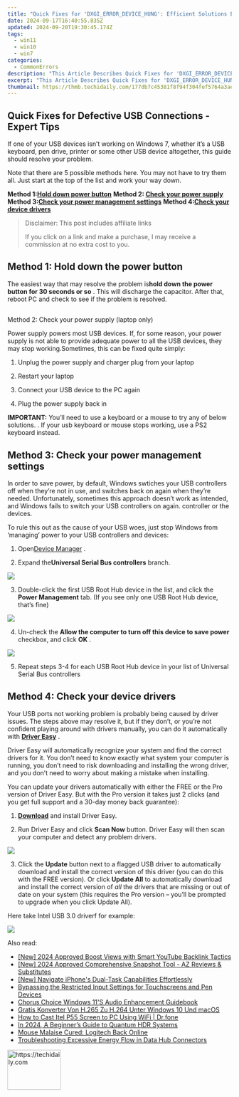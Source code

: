 ```yaml
---
title: "Quick Fixes for 'DXGI_ERROR_DEVICE_HUNG': Efficient Solutions Explored"
date: 2024-09-17T16:40:55.835Z
updated: 2024-09-20T19:30:45.174Z
tags:
  - win11
  - win10
  - win7
categories:
  - CommonErrors
description: "This Article Describes Quick Fixes for 'DXGI_ERROR_DEVICE_HUNG': Efficient Solutions Explored"
excerpt: "This Article Describes Quick Fixes for 'DXGI_ERROR_DEVICE_HUNG': Efficient Solutions Explored"
thumbnail: https://thmb.techidaily.com/177db7c45381f8f94f304fef5764a3ae21d49762f0d50b119bc79b8987d4ee6b.jpg
---
```


## Quick Fixes for Defective USB Connections - Expert Tips

If one of your USB devices isn’t working on Windows 7, whether it’s a USB keyboard, pen drive, printer or some other USB device altogether, this guide should resolve your problem.  
  
 Note that there are 5 possible methods here. You may not have to try them all. Just start at the top of the list and work your way down.

 **Method 1:[Hold down power button](https://tools.techidaily.com/drivereasy/download/)**
 **Method 2: [Check your power supply](https://tools.techidaily.com/drivereasy/download/)**
 **Method 3:[Check your power management settings](https://tools.techidaily.com/drivereasy/download/)**
 **Method 4:[Check your device drivers](https://tools.techidaily.com/drivereasy/download/)**

>  Disclaimer: This post includes affiliate links
>
>  If you click on a link and make a purchase, I may receive a commission at no extra cost to you.
>

##  Method 1: Hold down the power button

 The easiest way that may resolve the problem is**hold down the power button for 30 seconds or so** . This will discharge the capacitor. After that, reboot PC and check to see if the problem is resolved.  

##

 Method 2: Check your power supply (laptop only)

 Power supply powers most USB devices. If, for some reason, your power supply is not able to provide adequate power to all the USB devices, they may stop working.Sometimes, this can be fixed quite simply:
  
 1) Unplug the power supply and charger plug from your laptop

 2) Restart your laptop

 3) Connect your USB device to the PC again

 4) Plug the power supply back in  
  
**IMPORTANT:** You’ll need to use a keyboard or a mouse to try any of below solutions. . If your usb keyboard or mouse stops working, use a PS2 keyboard instead.

## **Method 3: Check your power management settings**

 In order to save power, by default, Windows swtiches your USB controllers off when they’re not in use, and switches back on again when they’re needed. Unfortunately, sometimes this approach doesn’t work as intended, and Windows fails to switch your USB controllers on again. controller or the devices.

 To rule this out as the cause of your USB woes, just stop Windows from ‘managing’ power to your USB controllers and devices:
  
 1) Open[Device Manager](https://tools.techidaily.com/drivereasy/download/) .

 2) Expand the**Universal Serial Bus controllers** branch.  
  
![](https://images.drivereasy.com/wp-content/uploads/2016/06/img_5768b3d657b3f.png)
  
 3) Double-click the first USB Root Hub device in the list, and click the **Power Management**  tab. (If you see only one USB Root Hub device, that’s fine)  

![](https://images.drivereasy.com/wp-content/uploads/2016/06/img_5768b4911321a.png)

4) Un-check the **Allow the computer to turn off this device to save power** checkbox, and click **OK**  .  

![](https://images.drivereasy.com/wp-content/uploads/2016/06/img_5768b4a64ced8.png)
  
 5) Repeat steps 3-4 for each  USB Root Hub device in your list of Universal Serial Bus controllers

## **Method 4: Check your device drivers**

 Your USB ports not working problem is probably being caused by driver issues. The steps above may resolve it, but if they don’t, or you’re not confident playing around with drivers manually,  you can do it automatically with **[Driver Easy](https://tools.techidaily.com/drivereasy/download/)**  .

 Driver Easy will automatically recognize your system and find the correct drivers for it. You don’t need to know exactly what system your computer is running, you don’t need to risk downloading and installing the wrong driver, and you don’t need to worry about making a mistake when installing.

 You can update your drivers automatically with either the FREE or the Pro version of Driver Easy. But with the Pro version it takes just 2 clicks (and you get full support and a 30-day money back guarantee):

 1) **[Download](https://tools.techidaily.com/drivereasy/download/)**   and install Driver Easy.

 2) Run Driver Easy and click **Scan Now**   button. Driver Easy will then scan your computer and detect any problem drivers.

![](https://images.drivereasy.com/wp-content/uploads/2017/09/img_59bcb32c9a931.jpg)

 3) Click the **Update** button next to a flagged USB driver to automatically download and install the correct version of this driver (you can do this with the FREE version). Or click **Update All**  to automatically download and install the correct version of _all_   the drivers that are missing or out of date on your system (this requires the Pro version – you’ll be prompted to upgrade when you click Update All).

Here take Intel USB 3.0 driverf for example:

![](https://images.drivereasy.com/wp-content/uploads/2017/09/img_59bcb3367beb7.jpg)

<ins class="adsbygoogle"
     style="display:block"
     data-ad-format="autorelaxed"
     data-ad-client="ca-pub-7571918770474297"
     data-ad-slot="1223367746"></ins>

<ins class="adsbygoogle"
     style="display:block"
     data-ad-client="ca-pub-7571918770474297"
     data-ad-slot="8358498916"
     data-ad-format="auto"
     data-full-width-responsive="true"></ins>

<span class="atpl-alsoreadstyle">Also read:</span>
<div><ul>
<li><a href="https://youtube-blog.techidaily.com/024-approved-boost-views-with-smart-youtube-backlink-tactics/"><u>[New] 2024 Approved Boost Views with Smart YouTube Backlink Tactics</u></a></li>
<li><a href="https://remote-screen-capture.techidaily.com/new-2024-approved-comprehensive-snapshot-tool-az-reviews-and-substitutes/"><u>[New] 2024 Approved Comprehensive Snapshot Tool - AZ Reviews & Substitutes</u></a></li>
<li><a href="https://extra-support.techidaily.com/new-navigate-iphones-dual-task-capabilities-effortlessly/"><u>[New] Navigate iPhone's Dual-Task Capabilities Effortlessly</u></a></li>
<li><a href="https://common-error.techidaily.com/bypassing-the-restricted-input-settings-for-touchscreens-and-pen-devices/"><u>Bypassing the Restricted Input Settings for Touchscreens and Pen Devices</u></a></li>
<li><a href="https://extra-resources.techidaily.com/chorus-choice-windows-11s-audio-enhancement-guidebook/"><u>Chorus Choice Windows 11'S Audio Enhancement Guidebook</u></a></li>
<li><a href="https://discover-cloud.techidaily.com/gratis-konverter-von-h265-zu-h264-unter-windows-10-und-macos/"><u>Gratis Konverter Von H.265 Zu H.264 Unter Windows 10 Und macOS</u></a></li>
<li><a href="https://screen-mirror.techidaily.com/how-to-cast-itel-p55-screen-to-pc-using-wifi-drfone-by-drfone-android/"><u>How to Cast Itel P55 Screen to PC Using WiFi | Dr.fone</u></a></li>
<li><a href="https://fox-links.techidaily.com/in-2024-a-beginners-guide-to-quantum-hdr-systems/"><u>In 2024, A Beginner’s Guide to Quantum HDR Systems</u></a></li>
<li><a href="https://common-error.techidaily.com/mouse-malaise-cured-logitech-back-online/"><u>Mouse Malaise Cured: Logitech Back Online</u></a></li>
<li><a href="https://common-error.techidaily.com/troubleshooting-excessive-energy-flow-in-data-hub-connectors/"><u>Troubleshooting Excessive Energy Flow in Data Hub Connectors</u></a></li>
</ul></div>

<!-- affiliate ads begin -->
<a href="https://aligracehair.sjv.io/c/5597632/2135394/19272" target="_top" id="2135394">
  <img src="//a.impactradius-go.com/display-ad/19272-2135394" border="0" alt="https://techidaily.com" width="120" height="90"/>
</a>
<img height="0" width="0" src="https://aligracehair.sjv.io/i/5597632/2135394/19272" style="position:absolute;visibility:hidden;" border="0" />
<!-- affiliate ads end -->


